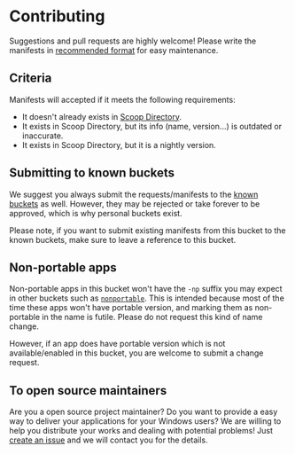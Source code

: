 # Contributing

Suggestions and pull requests are highly welcome! Please write the manifests in [recommended format](https://github.com/Ash258/Scoop-Ash258/blob/master/.github/CONTRIBUTING.md#how-to-write-manifests) for easy maintenance.

## Criteria

Manifests will accepted if it meets the following requirements:

- It doesn't already exists in [Scoop Directory](https://rasa.github.io/scoop-directory/by-apps).
- It exists in Scoop Directory, but its info (name, version...) is outdated or inaccurate.
- It exists in Scoop Directory, but it is a nightly version.

## Submitting to known buckets

We suggest you always submit the requests/manifests to the [known buckets](https://github.com/lukesampson/scoop/blob/master/buckets.json) as well. However, they may be rejected or take forever to be approved, which is why personal buckets exist.

Please note, if you want to submit existing manifests from this bucket to the known buckets, make sure to leave a reference to this bucket.

## Non-portable apps

Non-portable apps in this bucket won't have the `-np` suffix you may expect in other buckets such as [`nonportable`](https://github.com/TheRandomLabs/scoop-nonportable). This is intended because most of the time these apps won't have portable version, and marking them as non-portable in the name is futile. Please do not request this kind of name change.

However, if an app does have portable version which is not available/enabled in this bucket, you are welcome to submit a change request.

## To open source maintainers

Are you a open source project maintainer? Do you want to provide a easy way to deliver your applications for your Windows users? We are willing to help you distribute your works and dealing with potential problems! Just [create an issue](https://github.com/kidonng/sushi/issues/new) and we will contact you for the details.
